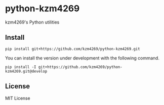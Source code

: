 # python-kzm4269

kzm4269's Python utilities

## Install

```
pip install git+https://github.com/kzm4269/python-kzm4269.git
```

You can install the version under development with the following command.

```
pip install -I git+https://github.com/kzm4269/python-kzm4269.git@develop
```

## License

MIT License